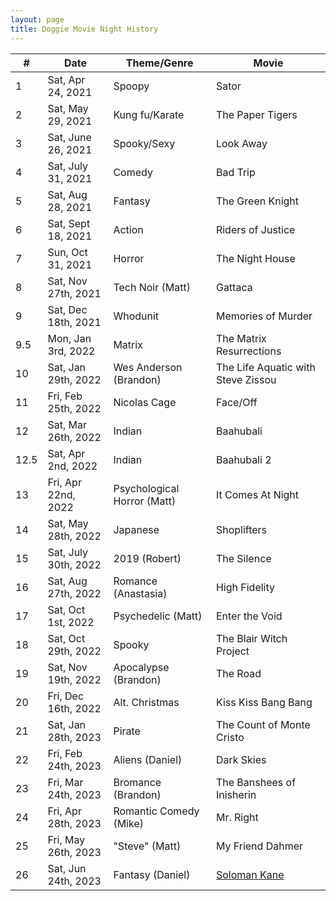 ```yaml
---
layout: page
title: Doggie Movie Night History
---
```

| #    | Date                 | Theme/Genre                 | Movie                              |
|------|----------------------|-----------------------------|------------------------------------|
| 1    | Sat, Apr 24, 2021    | Spoopy                      | Sator                              |
| 2    | Sat, May 29, 2021    | Kung fu/Karate              | The Paper Tigers                   |
| 3    | Sat, June 26, 2021   | Spooky/Sexy                 | Look Away                          |
| 4    | Sat, July 31, 2021   | Comedy                      | Bad Trip                           |
| 5    | Sat, Aug 28, 2021    | Fantasy                     | The Green Knight                   |
| 6    | Sat, Sept 18, 2021   | Action                      | Riders of Justice                  |
| 7    | Sun, Oct 31, 2021    | Horror                      | The Night House                    |
| 8    | Sat, Nov 27th, 2021  | Tech Noir (Matt)            | Gattaca                            |
| 9    | Sat, Dec 18th, 2021  | Whodunit                    | Memories of Murder                 |
| 9.5  | Mon, Jan 3rd, 2022   | Matrix                      | The Matrix Resurrections           |
| 10   | Sat, Jan 29th, 2022  | Wes Anderson (Brandon)      | The Life Aquatic with Steve Zissou |
| 11   | Fri, Feb 25th, 2022  | Nicolas Cage                | Face/Off                           |
| 12   | Sat, Mar 26th, 2022  | Indian                      | Baahubali                          |
| 12.5 | Sat, Apr 2nd, 2022   | Indian                      | Baahubali 2                        |
| 13   | Fri, Apr 22nd, 2022  | Psychological Horror (Matt) | It Comes At Night                  |
| 14   | Sat, May 28th, 2022  | Japanese                    | Shoplifters                        |
| 15   | Sat, July 30th, 2022 | 2019 (Robert)               | The Silence                        |
| 16   | Sat, Aug 27th, 2022  | Romance (Anastasia)         | High Fidelity                      |
| 17   | Sat, Oct 1st, 2022   | Psychedelic (Matt)          | Enter the Void                     |
| 18   | Sat, Oct 29th, 2022  | Spooky                      | The Blair Witch Project            |
| 19   | Sat, Nov 19th, 2022  | Apocalypse (Brandon)        | The Road                           |
| 20   | Fri, Dec 16th, 2022  | Alt. Christmas              | Kiss Kiss Bang Bang                |
| 21   | Sat, Jan 28th, 2023  | Pirate                      | The Count of Monte Cristo          |
| 22   | Fri, Feb 24th, 2023  | Aliens (Daniel)             | Dark Skies                         |
| 23   | Fri, Mar 24th, 2023  | Bromance (Brandon)          | The Banshees of Inisherin          |
| 24   | Fri, Apr 28th, 2023  | Romantic Comedy (Mike)      | Mr. Right                          |
| 25   | Fri, May 26th, 2023  | "Steve" (Matt)              | My Friend Dahmer                   |
| 26   | Sat, Jun 24th, 2023  | Fantasy (Daniel)            | [Soloman Kane](https://imdb.com/title/tt0970452) |
